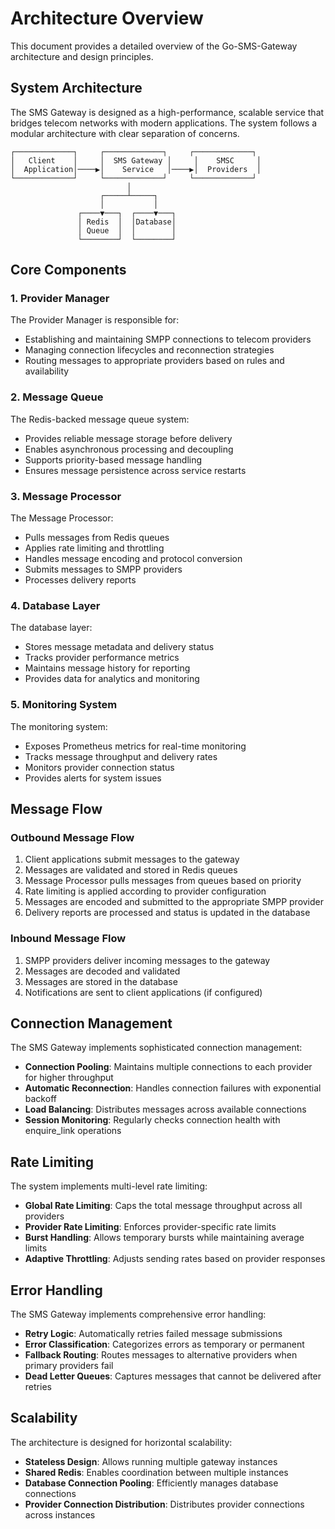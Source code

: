 # Architecture Overview

This document provides a detailed overview of the Go-SMS-Gateway architecture and design principles.

## System Architecture

The SMS Gateway is designed as a high-performance, scalable service that bridges telecom networks with modern applications. The system follows a modular architecture with clear separation of concerns.

```
┌─────────────┐     ┌─────────────┐     ┌─────────────┐
│   Client    │     │  SMS Gateway │     │    SMSC     │
│  Application│────▶│    Service   │────▶│  Providers  │
└─────────────┘     └─────────────┘     └─────────────┘
                          │
                    ┌─────┴─────┐
                    │           │
               ┌────▼───┐  ┌────▼───┐
               │ Redis  │  │Database│
               │ Queue  │  │        │
               └────────┘  └────────┘
```

## Core Components

### 1. Provider Manager

The Provider Manager is responsible for:
- Establishing and maintaining SMPP connections to telecom providers
- Managing connection lifecycles and reconnection strategies
- Routing messages to appropriate providers based on rules and availability

### 2. Message Queue

The Redis-backed message queue system:
- Provides reliable message storage before delivery
- Enables asynchronous processing and decoupling
- Supports priority-based message handling
- Ensures message persistence across service restarts

### 3. Message Processor

The Message Processor:
- Pulls messages from Redis queues
- Applies rate limiting and throttling
- Handles message encoding and protocol conversion
- Submits messages to SMPP providers
- Processes delivery reports

### 4. Database Layer

The database layer:
- Stores message metadata and delivery status
- Tracks provider performance metrics
- Maintains message history for reporting
- Provides data for analytics and monitoring

### 5. Monitoring System

The monitoring system:
- Exposes Prometheus metrics for real-time monitoring
- Tracks message throughput and delivery rates
- Monitors provider connection status
- Provides alerts for system issues

## Message Flow

### Outbound Message Flow

1. Client applications submit messages to the gateway
2. Messages are validated and stored in Redis queues
3. Message Processor pulls messages from queues based on priority
4. Rate limiting is applied according to provider configuration
5. Messages are encoded and submitted to the appropriate SMPP provider
6. Delivery reports are processed and status is updated in the database

### Inbound Message Flow

1. SMPP providers deliver incoming messages to the gateway
2. Messages are decoded and validated
3. Messages are stored in the database
4. Notifications are sent to client applications (if configured)

## Connection Management

The SMS Gateway implements sophisticated connection management:

- **Connection Pooling**: Maintains multiple connections to each provider for higher throughput
- **Automatic Reconnection**: Handles connection failures with exponential backoff
- **Load Balancing**: Distributes messages across available connections
- **Session Monitoring**: Regularly checks connection health with enquire_link operations

## Rate Limiting

The system implements multi-level rate limiting:

- **Global Rate Limiting**: Caps the total message throughput across all providers
- **Provider Rate Limiting**: Enforces provider-specific rate limits
- **Burst Handling**: Allows temporary bursts while maintaining average limits
- **Adaptive Throttling**: Adjusts sending rates based on provider responses

## Error Handling

The SMS Gateway implements comprehensive error handling:

- **Retry Logic**: Automatically retries failed message submissions
- **Error Classification**: Categorizes errors as temporary or permanent
- **Fallback Routing**: Routes messages to alternative providers when primary providers fail
- **Dead Letter Queues**: Captures messages that cannot be delivered after retries

## Scalability

The architecture is designed for horizontal scalability:

- **Stateless Design**: Allows running multiple gateway instances
- **Shared Redis**: Enables coordination between multiple instances
- **Database Connection Pooling**: Efficiently manages database connections
- **Provider Connection Distribution**: Distributes provider connections across instances
